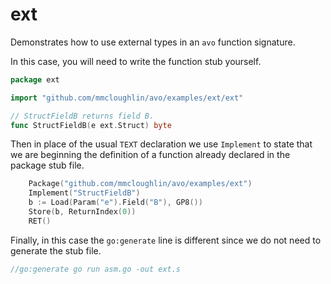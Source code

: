 # ext

Demonstrates how to use external types in an `avo` function signature.

In this case, you will need to write the function stub yourself.

[embedmd]:# (stub.go /package/ $)
```go
package ext

import "github.com/mmcloughlin/avo/examples/ext/ext"

// StructFieldB returns field B.
func StructFieldB(e ext.Struct) byte
```

Then in place of the usual `TEXT` declaration we use `Implement` to state that we are beginning the definition of a function already declared in the package stub file.

[embedmd]:# (asm.go go /.*Package.*/ /RET.*/)
```go
	Package("github.com/mmcloughlin/avo/examples/ext")
	Implement("StructFieldB")
	b := Load(Param("e").Field("B"), GP8())
	Store(b, ReturnIndex(0))
	RET()
```

Finally, in this case the `go:generate` line is different since we do not need to generate the stub file.

[embedmd]:# (ext_test.go go /.*go:generate.*/)
```go
//go:generate go run asm.go -out ext.s
```
